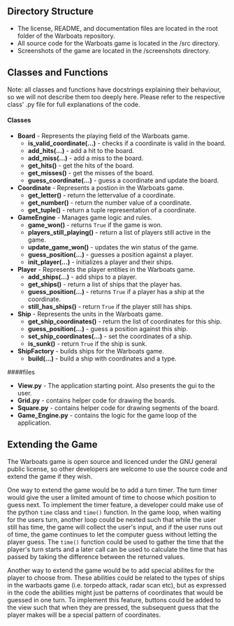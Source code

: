 ## Directory Structure

- The license, README, and documentation files are located in the root folder of the Warboats repository.
- All source code for the Warboats game is located in the /src directory.
- Screenshots of the game are located in the /screenshots directory.

## Classes and Functions

Note: all classes and functions have docstrings explaining their behaviour, so we will not describe them too deeply here. Please refer to the respective class' .py file for full explanations of the code.

#### Classes

- **Board** - Represents the playing field of the Warboats game.
  - **is_valid_coordinate(...)** - checks if a coordinate is valid in the board.
  - **add_hits(...)** - add a hit to the board.
  - **add_miss(...)** - add a miss to the board.
  - **get_hits()** - get the hits of the board.
  - **get_misses()** - get the misses of the board.
  - **guess_coordinate(...)** - guess a coordinate and update the board.
- **Coordinate** - Represents a postion in the Warboats game.
  - **get_letter()** - return the lettervalue  of a coordinate.
  - **get_number()** - return the number value of a coordinate.
  - **get_tuple()** - return a tuple representation of a coordinate.
- **GameEngine** - Manages game logic and rules.
  - **game_won()** - returns ```True``` if the game is won.
  - **players_still_playing()** - return a list of players still active in the game.
  - **update_game_won()** - updates the win status of the game.
  - **guess_position(...)** - guesses a position against a player.
  - **init_player(...)** - initializes a player and their ships.
- **Player** - Represents the player entities in the Warboats game.
  - **add_ships(...)** - add ships to a player.
  - **get_ships()** - return a list of ships that the player has.
  - **guess_position(...)** - returns ```True``` if a player has a ship at the coordinate.
  - **still_has_ships()** - return ```True``` if the player still has ships.
- **Ship** - Represents the units in the Warboats game.
  - **get_ship_coordinates()** - return the list of coordinates for this ship.
  - **guess_position(...)** - guess a position against this ship.
  - **set_ship_coordinates(...)** - set the coordinates of a ship.
  - **is_sunk()** - return ```True``` if the ship is sunk.
- **ShipFactory** - builds ships for the Warboats game.
  - **build(...)** - build a ship with coordinates and a type.

####files

- **View.py** - The application starting point. Also presents the gui to the user.
- **Grid.py** - contains helper code for drawing the boards.
- **Square.py** - contains helper code for drawing segments of the board.
- **Game_Engine.py** - contains the logic for the game loop of the application.

## Extending the Game

  The Warboats game is open source and licenced under the GNU general public license, so other developers are welcome to use the source code and extend the game if they wish.

  One way to extend the game would be to add a turn timer. The turn timer would give the user a limited amount of time to choose which position to guess next. To implement the timer feature, a developer could make use of the python ```time``` class and ```time()``` function. In the game loop, when waiting for the users turn, another loop could be nexted such that while the user still has time, the game will collect the user's input, and if the user runs out of time, the game continues to let the computer guess without letting the player guess. The ```time()``` function could be used to gather the time that the player's turn starts and a later call can be used to calculate the time that has passed by taking the difference between the returned values.

  Another way to extend the game would be to add special abilites for the player to choose from. These abilities could be related to the types of ships in the warbaots game (i.e. torpedo attack, radar scan etc), but as expressed in the code the abilities might just be patterns of coordinates that would be guessed in one turn. To implement this feature, buttons could be added to the view such that when they are pressed, the subsequent guess that the player makes will be a special pattern of coordinates.
